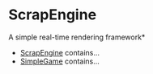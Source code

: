 # ScrapEngine
A simple real-time rendering framework*

* [ScrapEngine](ScrapEngine) contains...
* [SimpleGame](SimpleGame) contains...
